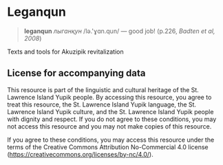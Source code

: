 # Leganqun

> **leganqun** *лыганқун* /lə.'ɣɑn.qun/ — good job! (p.226, *Badten et al, 2008*)

Texts and tools for Akuzipik revitalization


## License for accompanying data

This resource is part of the linguistic and cultural heritage of the St. Lawrence Island Yupik people. By accessing this resource, you agree to treat this resource, the St. Lawrence Island Yupik language, the St. Lawrence Island Yupik culture, and the St. Lawrence Island Yupik people with dignity and respect. If you do not agree to these conditions, you may not access this resource and you may not make copies of this resource.

If you agree to these conditions, you may access this resource under the terms of the Creative Commons Attribution No-Commercial 4.0 license (https://creativecommons.org/licenses/by-nc/4.0/).


